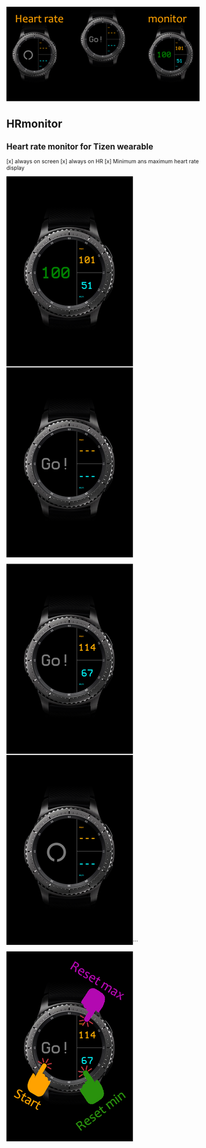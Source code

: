 ![picture](https://github.com/b4rb4tron/HRmonitor/blob/master/extras/banner.png)


# HRmonitor #

## Heart rate monitor for Tizen wearable 

[x] always on screen
[x] always on HR
[x] Minimum ans maximum heart rate display



![picture](https://github.com/b4rb4tron/HRmonitor/blob/master/extras/mockups/01.png) ![picture](https://github.com/b4rb4tron/HRmonitor/blob/master/extras/mockups/02.png)

![picture](https://github.com/b4rb4tron/HRmonitor/blob/master/extras/mockups/03.png) ![picture](https://github.com/b4rb4tron/HRmonitor/blob/master/extras/mockups/04.png)```

![picture](https://github.com/b4rb4tron/HRmonitor/blob/master/extras/mockups/05.png)
```
